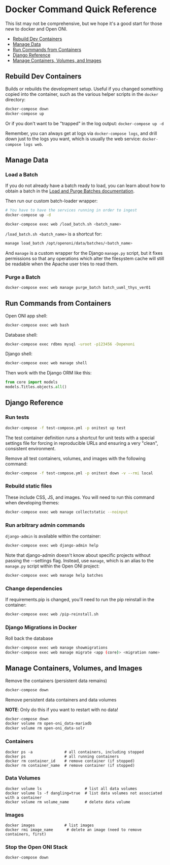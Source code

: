 # Docker Command Quick Reference

This list may not be comprehensive, but we hope it's a good start for those new
to docker and Open ONI.

- [Rebuild Dev Containers](#rebuild-dev-containers)
- [Manage Data](#manage-data)
- [Run Commands from Containers](#run-commands-from-containers)
- [Django Reference](#django-reference)
- [Manage Containers, Volumes, and Images](#manage-containers-volumes-and-images)

## Rebuild Dev Containers

Builds or rebuilds the development setup.  Useful if you changed something
copied into the container, such as the various helper scripts in the `docker`
directory:

```bash
docker-compose down
docker-compose up
```

Or if you don't want to be "trapped" in the log output: `docker-compose up -d`

Remember, you can always get at logs via `docker-compose logs`, and drill down
just to the logs you want, which is usually the web service: `docker-compose logs web`.

## Manage Data

### Load a Batch

If you do not already have a batch ready to load, you can learn about how to
obtain a batch in the [Load and Purge Batches documentation](/docs/manage-data/batches-load-purge.md#obtain-batches).

Then run our custom batch-loader wrapper:

```bash
# You have to have the services running in order to ingest
docker-compose up -d

docker-compose exec web /load_batch.sh <batch_name>
```

`/load_batch.sh <batch_name>` is a shortcut for:

```bash
manage load_batch /opt/openoni/data/batches/<batch_name>
```

And `manage` is a custom wrapper for the Django `manage.py` script, but it
fixes permissions so that any operations which alter the filesystem cache will
still be readable when the Apache user tries to read them.

### Purge a Batch

```bash
docker-compose exec web manage purge_batch batch_uuml_thys_ver01
```

## Run Commands from Containers

Open ONI app shell:

```bash
docker-compose exec web bash
```

Database shell:

```bash
docker-compose exec rdbms mysql -uroot -p123456 -Dopenoni
```

Django shell:

```bash
docker-compose exec web manage shell
```

Then work with the Django ORM like this:

```python
from core import models
models.Titles.objects.all()
```

## Django Reference

### Run tests

```bash
docker-compose -f test-compose.yml -p onitest up test
```

The test container definition runs a shortcut for unit tests with a special
settings file for forcing in reproducible URLs and ensuring a very "clean",
consistent environment.

Remove all test containers, volumes, and images with the following command:

```bash
docker-compose -f test-compose.yml -p onitest down -v --rmi local
```

### Rebuild static files

These include CSS, JS, and images. You will need to run this command when
developing themes:

```bash
docker-compose exec web manage collectstatic --noinput
```

### Run arbitrary admin commands

`django-admin` is available within the container:

```bash
docker-compose exec web django-admin help
```

Note that django-admin doesn't know about specific projects without passing the
--settings flag.  Instead, use `manage`, which is an alias to the `manage.py`
script within the Open ONI project:

```bash
docker-compose exec web manage help batches
```

### Change dependencies

If requirements.pip is changed, you'll need to run the pip reinstall in the container:

```bash
docker-compose exec web /pip-reinstall.sh
```

### Django Migrations in Docker

Roll back the database

```bash
docker-compose exec web manage showmigrations
docker-compose exec web manage migrate <app (core)> <migration name>
```

## Manage Containers, Volumes, and Images

Remove the containers (persistent data remains)

```bash
docker-compose down
```

Remove persistent data containers and data volumes

**NOTE**: Only do this if you want to restart with no data!

```bash
docker-compose down
docker volume rm open-oni_data-mariadb
docker volume rm open-oni_data-solr
```

### Containers

```
docker ps -a              # all containers, including stopped
docker ps                 # all running containers
docker rm container_id    # remove container (if stopped)
docker rm container_name  # remove container (if stopped)
```

### Data Volumes

```
docker volume ls                   # list all data volumes
docker volume ls -f dangling=true  # list data volumes not associated with a container
docker volume rm volume_name       # delete data volume
```

### Images

```
docker images             # list images
docker rmi image_name      # delete an image (need to remove containers, first)
```

### Stop the Open ONI Stack

```bash
docker-compose down
```
